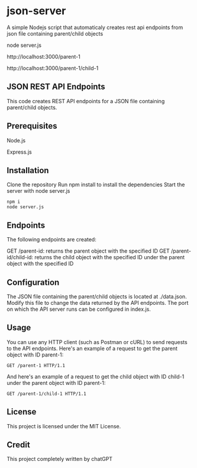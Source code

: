# json-server
A simple Nodejs script that automaticaly creates rest api endpoints from json file containing parent/child objects




node server.js


http://localhost:3000/parent-1

http://localhost:3000/parent-1/child-1


## JSON REST API Endpoints
This code creates REST API endpoints for a JSON file containing parent/child objects.

## Prerequisites
Node.js

Express.js

## Installation
Clone the repository
Run npm install to install the dependencies
Start the server with node server.js
```
npm i
node server.js
```

## Endpoints
The following endpoints are created:

GET /parent-id: returns the parent object with the specified ID
GET /parent-id/child-id: returns the child object with the specified ID under the parent object with the specified ID

## Configuration
The JSON file containing the parent/child objects is located at ./data.json. Modify this file to change the data returned by the API endpoints.
The port on which the API server runs can be configured in index.js.

## Usage
You can use any HTTP client (such as Postman or cURL) to send requests to the API endpoints.
Here's an example of a request to get the parent object with ID parent-1:

```
GET /parent-1 HTTP/1.1
```
And here's an example of a request to get the child object with ID child-1 under the parent object with ID parent-1:
```
GET /parent-1/child-1 HTTP/1.1
```

## License
This project is licensed under the MIT License.

## Credit
This project completely written by chatGPT
